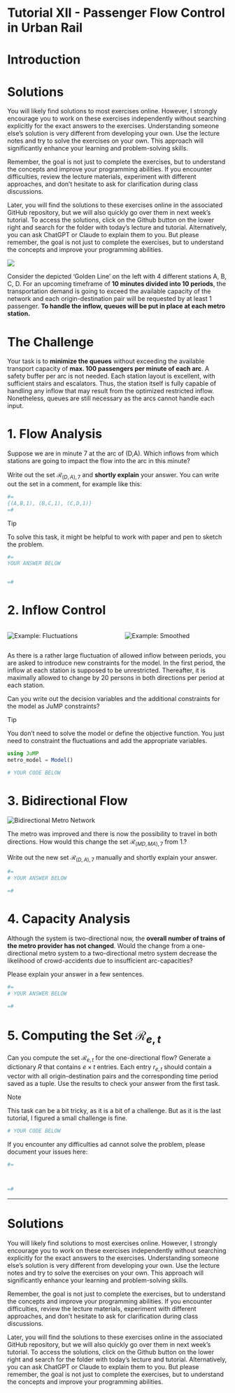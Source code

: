 # Tutorial XII - Passenger Flow Control in Urban Rail


# Introduction

# Solutions

You will likely find solutions to most exercises online. However, I
strongly encourage you to work on these exercises independently without
searching explicitly for the exact answers to the exercises.
Understanding someone else’s solution is very different from developing
your own. Use the lecture notes and try to solve the exercises on your
own. This approach will significantly enhance your learning and
problem-solving skills.

Remember, the goal is not just to complete the exercises, but to
understand the concepts and improve your programming abilities. If you
encounter difficulties, review the lecture materials, experiment with
different approaches, and don’t hesitate to ask for clarification during
class discussions.

Later, you will find the solutions to these exercises online in the
associated GitHub repository, but we will also quickly go over them in
next week’s tutorial. To access the solutions, click on the Github
button on the lower right and search for the folder with today’s lecture
and tutorial. Alternatively, you can ask ChatGPT or Claude to explain
them to you. But please remember, the goal is not just to complete the
exercises, but to understand the concepts and improve your programming
abilities.

![](https://images.beyondsimulations.com/ao/ao_metro-metro_tutorial.svg)

Consider the depicted ‘Golden Line’ on the left with 4 different
stations A, B, C, D. For an upcoming timeframe of **10 minutes divided
into 10 periods**, the transportation demand is going to exceed the
available capacity of the network and each origin-destination pair will
be requested by at least 1 passenger. **To handle the inflow, queues
will be put in place at each metro station.**

# The Challenge

Your task is to **minimize the queues** without exceeding the available
transport capacity of **max. 100 passengers per minute of each arc**. A
safety buffer per arc is not needed. Each station layout is excellent,
with sufficient stairs and escalators. Thus, the station itself is fully
capable of handling any inflow that may result from the optimized
restricted inflow. Nonetheless, queues are still necessary as the arcs
cannot handle each input.

# 1. Flow Analysis

Suppose we are in minute 7 at the arc of (D,A). Which inflows from which
stations are going to impact the flow into the arc in this minute?

Write out the set $\mathcal{R}_{(D,A),7}$ and **shortly explain** your
answer. You can write out the set in a comment, for example like this:

``` julia
#=
{(A,B,1), (B,C,1), (C,D,1)}
=#
```

> [!TIP]
>
> To solve this task, it might be helpful to work with paper and pen to
> sketch the problem.

``` julia
#=
YOUR ANSWER BELOW


=#
```

# 2. Inflow Control

<div class="columns">

<div class="column" width="50%">

![Example:
Fluctuations](https://images.beyondsimulations.com/ao/ao_metro-inflow_var.png)

</div>

<div class="column" width="50%">

![Example:
Smoothed](https://images.beyondsimulations.com/ao/ao_metro-inflow_smooth.png)

</div>

</div>

As there is a rather large fluctuation of allowed inflow between
periods, you are asked to introduce new constraints for the model. In
the first period, the inflow at each station is supposed to be
unrestricted. Thereafter, it is maximally allowed to change by 20
persons in both directions per period at each station.

Can you write out the decision variables and the additional constraints
for the model as JuMP constraints?

> [!TIP]
>
> You don’t need to solve the model or define the objective function.
> You just need to constraint the fluctuations and add the appropriate
> variables.

``` julia
using JuMP
metro_model = Model()

# YOUR CODE BELOW
```

# 3. Bidirectional Flow

![Bidirectional Metro
Network](https://images.beyondsimulations.com/ao/ao_metro-metro_tutorial_bidirect.svg)

The metro was improved and there is now the possibility to travel in
both directions. How would this change the set $\mathcal{R}_{(MD,MA),7}$
from 1.?

Write out the new set $\mathcal{R}_{(D,A),7}$ manually and shortly
explain your answer.

``` julia
#=
# YOUR ANSWER BELOW

=#
```

# 4. Capacity Analysis

Although the system is two-directional now, the **overall number of
trains of the metro provider has not changed**. Would the change from a
one-directional metro system to a two-directional metro system decrease
the likelihood of crowd-accidents due to insufficient arc-capacities?

Please explain your answer in a few sentences.

``` julia
#=
# YOUR ANSWER BELOW

=#
```

# 5. Computing the Set $\mathcal{R}_{e,t}$

Can you compute the set $\mathcal{R}_{e,t}$ for the one-directional
flow? Generate a dictionary $R$ that contains $e \times t$ entries. Each
entry $r_{e,t}$ should contain a vector with all origin-destination
pairs and the corresponding time period saved as a tuple. Use the
results to check your answer from the first task.

> [!NOTE]
>
> This task can be a bit tricky, as it is a bit of a challenge. But as
> it is the last tutorial, I figured a small challenge is fine.

``` julia
# YOUR CODE BELOW
```

If you encounter any difficulties ad cannot solve the problem, please
document your issues here:

``` julia
#=



=#
```

------------------------------------------------------------------------

# Solutions

You will likely find solutions to most exercises online. However, I
strongly encourage you to work on these exercises independently without
searching explicitly for the exact answers to the exercises.
Understanding someone else’s solution is very different from developing
your own. Use the lecture notes and try to solve the exercises on your
own. This approach will significantly enhance your learning and
problem-solving skills.

Remember, the goal is not just to complete the exercises, but to
understand the concepts and improve your programming abilities. If you
encounter difficulties, review the lecture materials, experiment with
different approaches, and don’t hesitate to ask for clarification during
class discussions.

Later, you will find the solutions to these exercises online in the
associated GitHub repository, but we will also quickly go over them in
next week’s tutorial. To access the solutions, click on the Github
button on the lower right and search for the folder with today’s lecture
and tutorial. Alternatively, you can ask ChatGPT or Claude to explain
them to you. But please remember, the goal is not just to complete the
exercises, but to understand the concepts and improve your programming
abilities.

